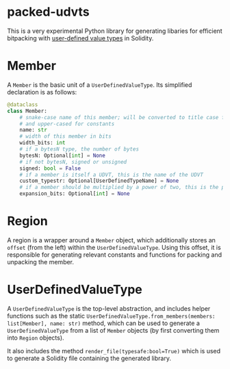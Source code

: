 # packed-udvts

This is a very experimental Python library for generating libaries for efficient bitpacking with [user-defined value types](https://docs.soliditylang.org/en/latest/types.html#user-defined-value-types) in Solidity.

# Member

A `Member` is the basic unit of a `UserDefinedValueType`. Its simplified declaration is as follows:

```python
@dataclass
class Member:
    # snake-case name of this member; will be converted to title case for the getter and setter
    # and upper-cased for constants
    name: str
    # width of this member in bits
    width_bits: int
    # if a bytesN type, the number of bytes
    bytesN: Optional[int] = None
    # if not bytesN, signed or unsigned
    signed: bool = False
    # if a member is itself a UDVT, this is the name of the UDVT
    custom_typestr: Optional[UserDefinedTypeName] = None
    # if a member should be multiplied by a power of two, this is the power of two
    expansion_bits: Optional[int] = None
```

# Region

A region is a wrapper around a `Member` object, which additionally stores an `offset` (from the left) within the `UserDefinedValueType`. Using this offset, it is responsible for generating relevant constants and functions for packing and unpacking the member.

# UserDefinedValueType

A `UserDefinedValueType` is the top-level abstraction, and includes helper functions such as the static `UserDefinedValueType.from_members(members: list[Member], name: str)` method, which can be used to generate a `UserDefinedValueType` from a list of `Member` objects (by first converting them into `Region` objects).

It also includes the method `render_file(typesafe:bool=True)` which is used to generate a Solidity file containing the generated library.

